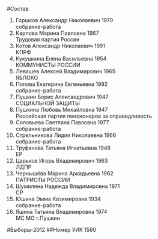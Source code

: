 #Состав
1. Горшков Александр Николаевич 1970   
    собрание-работа
2. Карпова Марина Павловна 1967   
    Трудовая партия России
3. Котов Александр Николаевич 1991   
    КПРФ
4. Кукушкина Елена Васильевна 1954   
    КОММУНИСТЫ РОССИИ
5. Левашев Алексей Владимирович 1965   
    ЯБЛОКО
6. Попова Екатерина Евгеньевна 1992   
    собрание-работа
7. Пушкин Борис Александрович 1947   
    СОЦИАЛЬНОЙ ЗАЩИТЫ
8. Пушкина Любовь Михайловна 1947   
    Российская партия пенсионеров за справедливость
9. Соловьева Светлана Павловна 1977   
    собрание-работа
10. Стрельникова Лидия Николаевна 1966   
    собрание-работа
11. Труфанова Татьяна Игнатьевна 1948   
    ЕР
12. Царьков Игорь Владимирович 1963   
    ЛДПР
13. Чернышёва Марина Аркадьевна 1962   
    ПАТРИОТЫ РОССИИ
14. Шумилина Надежда Владимировна 1971   
    СР
15. Юшина Эмма Казимировна 1934   
    собрание-работа
16. Яшина Татьяна Владимировна 1974   
    МС МО г.Пушкин

#Выборы-2012
##Номер УИК
1560